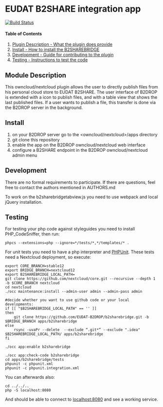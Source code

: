 # EUDAT B2SHARE integration app

[![Build Status](https://travis-ci.org/EUDAT-B2DROP/b2sharebridge.svg?branch=master)](https://travis-ci.org/EUDAT-B2DROP/b2sharebridge)

#### Table of Contents

1. [Plugin Description - What the plugin does provide](#module-description)
2. [Install - How to install the B2SHAREBRIDGE](#install)
3. [Development - Guide for contributing to the plugin](#development)
4. [Testing - Instructions to test the code](#testing)


## Module Description

This owncloud/nextcloud plugin allows the user to directly publish files from his personal cloud store to EUDAT B2SHARE.
The user interface of B2DROP is extended with a icon to publish files, and with a table view that shows the last published files.
If a user wants to publish a file, this transfer is done via the B2DROP server in the background.

## Install

1. on your B2DROP server go to the <owncloud/nextcloud>/apps directory
2. git clone this repository
3. enable the app on the B2DROP owncloud/nextcloud web interface
4. configure a B2SHARE endpoint in the B2DROP owncloud/nextcloud admin menu

## Development

There are no formal requirements to participate. If there are questions, feel free to contact the authors mentioned in AUTHORS.md

To work on the b2sharebridgetabview.js you need to use webpack and local jQuery installation.

## Testing

For testing your php code against styleguides you need to install PHP_CodeSniffer, then run:
```
phpcs --extensions=php --ignore=*/tests/*,*/templates/* .
```
For unit tests you need to have a php interpreter and [PHPUnit](http://phpunit.de/getting-started.html).
These tests need a Nextcloud deployment, so execute:
```
export CORE_BRANCH=stable12
export BRIDGE_BRANCH=nextcloud12
export B2SHAREBRIDGE_LOCAL_PATH=
git clone https://github.com/nextcloud/core.git --recursive --depth 1 -b $CORE_BRANCH nextcloud
cd nextcloud
./occ maintenance:install --admin-user admin --admin-pass admin

#decide whether you want to use github code or your local developments:
if [[ "$B2SHAREBRIDGE_LOCAL_PATH" == '' ]]
then
    git clone https://github.com/EUDAT-B2DROP/b2sharebridge.git -b $BRIDGE_BRANCH apps/b2sharebridge
else
    rsync -uvaPr --delete  --exclude “.git*” --exclude ".idea" $B2SHAREBRIDGE_LOCAL_PATH/ apps/b2sharebridge
fi

./occ app:enable b2sharebridge

./occ app:check-code b2sharebridge
cd apps/b2sharebridge/tests
phpunit -c phpunit.xml
phpunit -c phpunit.integration.xml
```
You can afterwards also:
```
cd ../../..
php -S localhost:8080
```
And should be able to connect to [localhost:8080](http://localhost:8080) and see a working service.

